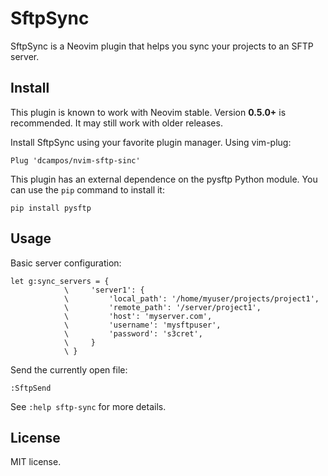 # SftpSync

SftpSync is a Neovim plugin that helps you sync your projects to an SFTP
server.

## Install

This plugin is known to work with Neovim stable. Version **0.5.0+** is
recommended. It may still work with older releases.

Install SftpSync using your favorite plugin manager. Using vim-plug:

```vim
Plug 'dcampos/nvim-sftp-sinc'
```

This plugin has an external dependence on the pysftp Python module. You can use
the `pip` command to install it:

```
pip install pysftp
```

## Usage

Basic server configuration:

```
let g:sync_servers = {
            \     'server1': {
            \         'local_path': '/home/myuser/projects/project1',
            \         'remote_path': '/server/project1',
            \         'host': 'myserver.com',
            \         'username': 'mysftpuser',
            \         'password': 's3cret',
            \     }
            \ }
```

Send the currently open file:

```
:SftpSend
```

See `:help sftp-sync` for more details.

## License

MIT license.
